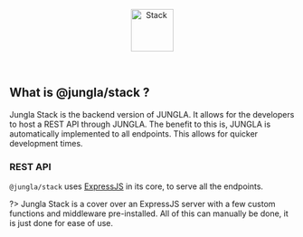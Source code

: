 <p align="center">
    <img src="./assets/img/Headers/Stack.svg" height="75px" alt="Stack"  title="Stack">
</p>
<br />

## What is @jungla/stack ?

Jungla Stack is the backend version of JUNGLA. It allows for the developers to host a REST API through JUNGLA. The benefit to this is, JUNGLA is automatically implemented to all endpoints. This allows for quicker development times.

### REST API

`@jungla/stack` uses [ExpressJS](https://expressjs.com/) in its core, to serve all the endpoints.

?> Jungla Stack is a cover over an ExpressJS server with a few custom functions and middleware pre-installed. All of this can manually be done, it is just done for ease of use.
